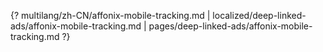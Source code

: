 {? multilang/zh-CN/affonix-mobile-tracking.md | localized/deep-linked-ads/affonix-mobile-tracking.md | pages/deep-linked-ads/affonix-mobile-tracking.md ?}
